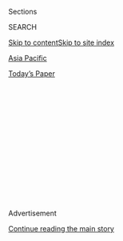 <div id="app">

<div>

<div>

<div>

<div class="NYTAppHideMasthead css-1q2w90k e1suatyy0">

<div class="section css-ui9rw0 e1suatyy2">

<div class="css-eph4ug er09x8g0">

<div class="css-6n7j50">

</div>

<span class="css-1dv1kvn">Sections</span>

<div class="css-10488qs">

<span class="css-1dv1kvn">SEARCH</span>

</div>

[Skip to content](#site-content)[Skip to site index](#site-index)

</div>

<div id="masthead-section-label" class="css-1wr3we4 eaxe0e00">

[Asia
Pacific](https://www.nytimes.com/section/world/asia)

</div>

<div class="css-10698na e1huz5gh0">

</div>

</div>

<div id="masthead-bar-one" class="section hasLinks css-15hmgas e1csuq9d3">

<div class="css-uqyvli e1csuq9d0">

</div>

<div class="css-1uqjmks e1csuq9d1">

</div>

<div class="css-9e9ivx">

[](https://myaccount.nytimes.com/auth/login?response_type=cookie&client_id=vi)

</div>

<div class="css-1bvtpon e1csuq9d2">

[Today’s
Paper](https://www.nytimes.com/section/todayspaper)

</div>

</div>

</div>

</div>

<div data-aria-hidden="false">

<div id="site-content" data-role="main">

<div>

<div class="css-1aor85t" style="opacity:0.000000001;z-index:-1;visibility:hidden">

<div class="css-1hqnpie">

<div class="css-epjblv">

<span class="css-17xtcya">[Asia
Pacific](/section/world/asia)</span><span class="css-x15j1o">|</span><span class="css-fwqvlz">N.S.A.
Breached Chinese Servers Seen as Security
Threat</span>

</div>

<div class="css-k008qs">

<div class="css-1iwv8en">

<span class="css-18z7m18"></span>

<div>

</div>

</div>

<span class="css-1n6z4y">https://nyti.ms/1gc96TE</span>

<div class="css-1705lsu">

<div class="css-4xjgmj">

<div class="css-4skfbu" data-role="toolbar" data-aria-label="Social Media Share buttons, Save button, and Comments Panel with current comment count" data-testid="share-tools">

  - 
  - 
  - 
  - 
    
    <div class="css-6n7j50">
    
    </div>

  - 
  - 

</div>

</div>

</div>

</div>

</div>

</div>

<div id="NYT_TOP_BANNER_REGION" class="css-13pd83m">

</div>

<div id="top-wrapper" class="css-1sy8kpn">

<div id="top-slug" class="css-l9onyx">

Advertisement

</div>

[Continue reading the main
story](#after-top)

<div class="ad top-wrapper" style="text-align:center;height:100%;display:block;min-height:250px">

<div id="top" class="place-ad" data-position="top" data-size-key="top">

</div>

</div>

<div id="after-top">

</div>

</div>

<div id="sponsor-wrapper" class="css-1hyfx7x">

<div id="sponsor-slug" class="css-19vbshk">

Supported by

</div>

[Continue reading the main
story](#after-sponsor)

<div id="sponsor" class="ad sponsor-wrapper" style="text-align:center;height:100%;display:block">

</div>

<div id="after-sponsor">

</div>

</div>

<div class="css-1vkm6nb ehdk2mb0">

# N.S.A. Breached Chinese Servers Seen as Security Threat

</div>

<div class="css-79elbk" data-testid="photoviewer-wrapper">

<div class="css-z3e15g" data-testid="photoviewer-wrapper-hidden">

</div>

<div class="css-1a48zt4 ehw59r15" data-testid="photoviewer-children">

![<span class="css-16f3y1r e13ogyst0" data-aria-hidden="true">Huawei's
offices in Shenzhen,
China.</span><span class="css-cnj6d5 e1z0qqy90" itemprop="copyrightHolder"><span class="css-1ly73wi e1tej78p0">Credit...</span><span><span>Forbes
Conrad/Bloomberg, via Getty
Images</span></span></span>](https://static01.nyt.com/images/2014/03/23/world/SUB-JP-NSA-1/SUB-JP-NSA-1-articleLarge.jpg?quality=75&auto=webp&disable=upscale)

</div>

</div>

<div class="css-xt80pu e12qa4dv0">

<div class="css-18e8msd">

<div class="css-vp77d3 epjyd6m0">

<div class="css-1baulvz">

By [<span class="css-1baulvz" itemprop="name">David E.
Sanger</span>](http://www.nytimes.com/by/david-e-sanger) and
[<span class="css-1baulvz last-byline" itemprop="name">Nicole
Perlroth</span>](http://www.nytimes.com/by/nicole-perlroth)

</div>

</div>

  - March 22,
    2014

  - 
    
    <div class="css-4xjgmj">
    
    <div class="css-d8bdto" data-role="toolbar" data-aria-label="Social Media Share buttons, Save button, and Comments Panel with current comment count" data-testid="share-tools">
    
      - 
      - 
      - 
      - 
        
        <div class="css-6n7j50">
        
        </div>
    
      - 
      - 
    
    </div>
    
    </div>

</div>

</div>

<div class="section meteredContent css-1r7ky0e" name="articleBody" itemprop="articleBody">

<div class="css-1fanzo5 StoryBodyCompanionColumn">

<div class="css-53u6y8">

WASHINGTON — American officials have long considered Huawei, the Chinese
telecommunications giant, a security threat, blocking it from business
deals in the United States for fear that the company would create “back
doors” in its equipment that could allow the Chinese military or
Beijing-backed hackers to steal corporate and government secrets.

But even as the United States made a public case about the dangers of
buying from Huawei, classified documents show that the National Security
Agency was creating its own back doors — directly into Huawei’s
networks.

The agency pried its way into the servers in Huawei’s sealed
headquarters in Shenzhen, China’s industrial heart, according to N.S.A.
documents provided by the former contractor Edward J. Snowden. It
obtained information about the workings of the giant routers and complex
digital switches that Huawei boasts connect a third of the world’s
population, and monitored communications of the company’s top
executives.

One of the goals of the operation, code-named “Shotgiant,” was to find
any links between Huawei and the People’s Liberation Army, one 2010
document made clear. But the plans went further: to exploit Huawei’s
technology so that when the company sold equipment to other countries —
including both allies and nations that avoid buying American products —
the N.S.A. could roam through their computer and telephone networks to
conduct surveillance and, if ordered by the president, offensive
cyberoperations.

</div>

</div>

<div class="css-1fanzo5 StoryBodyCompanionColumn">

<div class="css-53u6y8">

“Many of our targets communicate over Huawei-produced products,” the
N.S.A. document said. “We want to make sure that we know how to exploit
these products,” it added, to “gain access to networks of interest”
around the world.

The documents were disclosed by The New York Times and [Der
Spiegel](http://www.spiegel.de/international/world/nsa-spied-on-chinese-government-and-networking-firm-huawei-a-960199.html "Article on Der Spiegel website "),
and are also part of a book by Der Spiegel, “The N.S.A. Complex.” The
documents, as well as interviews with intelligence officials, offer new
insights into the United States’ escalating digital cold war with
Beijing. While President Obama and China’s president, Xi Jinping, have
begun talks about limiting the cyber conflict, it appears to be
intensifying.

The N.S.A., for example, is tracking more than 20 Chinese hacking groups
— more than half of them Chinese Army and Navy units — as they break
into the networks of the United States government, companies including
Google, and drone and nuclear-weapon part makers, according to a
half-dozen current and former American
officials.

<div class="css-79elbk" data-testid="photoviewer-wrapper">

<div class="css-z3e15g" data-testid="photoviewer-wrapper-hidden">

</div>

<div class="css-1a48zt4 ehw59r15" data-testid="photoviewer-children">

<div class="css-zgakxe erfvjey0">

<span class="css-1ly73wi e1tej78p0">Image</span>

<div class="css-zjzyr8">

<div data-testid="lazyimage-container" style="height:570.3333333333334px">

</div>

</div>

</div>

<span class="css-16f3y1r e13ogyst0" data-aria-hidden="true">Ren
Zhengfei, founder of Huawei, is seen as a Chinese version of Steve
Jobs.</span><span class="css-cnj6d5 e1z0qqy90" itemprop="copyrightHolder"><span class="css-1ly73wi e1tej78p0">Credit...</span><span>Dmitry
Lovetsky/Associated Press</span></span>

</div>

</div>

If anything, they said, the pace has increased since the revelation last
year that some of the most aggressive Chinese hacking originated at a
People’s Liberation Army facility, [Unit
61398](http://www.nytimes.com/2013/02/19/technology/chinas-army-is-seen-as-tied-to-hacking-against-us.html?_r=0&gwh=1F8882CC86CB87898C237E9DC1989D5D&gwt=regi "Times article"),
in Shanghai.

</div>

</div>

<div class="css-1fanzo5 StoryBodyCompanionColumn">

<div class="css-53u6y8">

The Obama administration distinguishes between the hacking and corporate
theft that the Chinese conduct against American companies to buttress
their own state-run businesses, and the intelligence operations that the
United States conducts against Chinese and other targets.

American officials have repeatedly said that the N.S.A. breaks into
foreign networks only for legitimate national security purposes.

A White House spokeswoman, Caitlin M. Hayden, said: “We do not give
intelligence we collect to U.S. companies to enhance their international
competitiveness or increase their bottom line. Many countries cannot say
the same.”

But that does not mean the American government does not conduct its own
form of corporate espionage with a different set of goals. Those
concerning Huawei were described in the 2010 document.

“If we can determine the company’s plans and intentions,” an analyst
wrote, “we hope that this will lead us back to the plans and intentions
of the PRC,” referring to the People’s Republic of China. The N.S.A. saw
an additional opportunity: As Huawei invested in new technology and laid
undersea cables to connect its $40 billion-a-year networking empire, the
agency was interested in tunneling into key Chinese customers, including
“high priority targets — Iran, Afghanistan, Pakistan, Kenya, Cuba.”

The documents offer no answer to a central question: Is Huawei an
independent company, as its leaders contend, or a front for the People’s
Liberation Army, as American officials suggest but have never publicly
proved?

</div>

</div>

<div class="css-1fanzo5 StoryBodyCompanionColumn">

<div class="css-53u6y8">

Two years after Shotgiant became a major program, the House Intelligence
Committee delivered an unclassified report on Huawei and another Chinese
company, ZTE, that cited no evidence confirming the suspicions about
Chinese government ties. Still, the October 2012 report concluded that
the companies must be blocked from “acquisitions, takeover or mergers”
in the United States, and “cannot be trusted to be free of foreign state
influence.”

</div>

</div>

<div class="css-1sngw6j">

[](https://www.nytimes.com/interactive/2014/03/23/world/asia/23nsa-docs.html)

<div class="css-1eoytci">

![](https://static01.nyt.com/images/2014/03/23/us/23nsa-docs-promo/23nsa-docs-promo-thumbLarge.png)

</div>

<div class="css-1rha1bf">

## Slides Describe Mission Involving Huawei

Powerpoint slides from 2010 lay out the National Security Agency’s goals
in an effort to break into networks of Huawei, the telecommunications
giant.

</div>

</div>

<div class="css-1fanzo5 StoryBodyCompanionColumn">

<div class="css-53u6y8">

Huawei, which has all but given up its hopes of entering the American
market, complains that it is the victim of protectionism, swathed in
trumped-up national security concerns. Company officials insist that it
has no connection to the People’s Liberation Army.

William Plummer, a senior Huawei executive in the United States, said
the company had no idea it was an N.S.A. target, adding that in his
personal opinion, “The irony is that exactly what they are doing to us
is what they have always charged that the Chinese are doing through us.”

“If such espionage has been truly conducted,” Mr. Plummer added, “then
it is known that the company is independent and has no unusual ties to
any government, and that knowledge should be relayed publicly to put an
end to an era of mis- and disinformation.”

**Blocked at Every Turn**

Washington’s concerns about Huawei date back nearly a decade, since the
RAND Corporation, the research organization, evaluated the potential
threat of China for the American military. RAND concluded that “private
Chinese companies such as Huawei” were part of a new “digital triangle”
of companies, institutes and government agencies that worked together
secretly.

Huawei is a global giant: it manufactures equipment that makes up the
backbone of the Internet, lays submarine cables from Asia to Africa and
has become the world’s third largest smartphone maker after Samsung and
Apple.

The man behind its strategy is Ren Zhengfei, the company’s elusive
founder, who was a P.L.A. engineer in the 1970s. To the Chinese, he is
something akin to Steve Jobs — an entrepreneur who started a digital
empire with little more than $3,000 in the mid-1980s, and took on both
state-owned companies and foreign competitors. But to American
officials, he is a link to the People’s Liberation Army.

</div>

</div>

<div class="css-1fanzo5 StoryBodyCompanionColumn">

<div class="css-53u6y8">

They have blocked his company at every turn: pressing Sprint to kill a
$3 billion deal to buy Huawei’s fourth generation, or 4G, network
technology; scuttling a planned purchase of 3Com for fear that Huawei
would alter computer code sold to the United States military; and
pushing allies, like Australia, to back off from major projects.

As long ago as 2007, the N.S.A. began a covert program against Huawei,
the documents show. By 2010, the agency’s Tailored Access Operations
unit — which breaks into hard-to-access networks — found a way into
Huawei’s headquarters. The agency collected Mr. Ren’s communications,
one document noted, though analysts feared they might be missing many of
them.

</div>

</div>

<div style="max-width:100%;margin:0 auto">

<div class="css-17dprlf" data-id="100000002782218" data-slug="Acting-to-Block-a-Chinese-Telecom-Giant" style="max-width:720px">

</div>

</div>

<div class="css-1fanzo5 StoryBodyCompanionColumn">

<div class="css-53u6y8">

N.S.A. analysts made clear that they were looking for more than just
“signals intelligence” about the company and its connections to
Chinese leaders; they wanted to learn how to pierce its systems so that
when adversaries and allies bought Huawei equipment, the United States
would be plugged into those networks. (The Times withheld technical
details of the operation at the request of the Obama administration,
which cited national security concerns.)

The N.S.A.’s operations against China do not stop at Huawei. Last year,
the agency cracked two of China’s biggest cellphone networks, allowing
it to track strategically important Chinese military units, according to
an April 2013 document leaked by Mr. Snowden. Other major targets, the
document said, are the locations where the Chinese leadership works. The
country’s leaders, like everyone else, are constantly upgrading to
better, faster Wi-Fi — and the N.S.A. is constantly finding new ways in.

**Hack Attacks Accelerate**

Chinese state attacks have only accelerated in recent years, according
to the current and former intelligence officials, who spoke on condition
of anonymity about classified information.

A dozen P.L.A. military units — aside from Unit 61398 — do their hacking
from eavesdropping posts around China, and though their targets were
initially government agencies and foreign ministries around the world,
they have since expanded into the private sector. For example, officials
point to the First Bureau of the army’s Third Department, which the
N.S.A. began tracking in 2004 after it hacked into the Pentagon’s
networks. The unit’s targets have grown to include telecom and
technology companies that specialize in networking and encryption
equipment — including some Huawei competitors.

</div>

</div>

<div class="css-1fanzo5 StoryBodyCompanionColumn">

<div class="css-53u6y8">

For some of its most audacious attacks, China relies on hackers at
state-funded universities and privately owned Chinese technology
companies, apparently as much for their skills as for the plausible
deniability it offers the state if it gets caught. The N.S.A. is
tracking more than half a dozen such groups suspected of operating at
the behest of the Chinese Ministry of State Security, China’s civilian
spy agency, the officials said.

Their targets, they noted, closely align with China’s stated economic
and strategic directives. As China strove to develop drones and
next-generation ballistic and submarine-launched missiles in recent
years, the N.S.A. and its partners watched as one group of privately
employed engineers based in Guangzhou in southern China pilfered the
blueprints to missile, satellite, space, and nuclear propulsion
technology from businesses in the United States, Canada, Europe, Russia
and Africa.

And as China strove to make its own inroads on the web, officials said
another group of private hackers infiltrated Google, Adobe and dozens of
other global technology companies in 2010. Lately, the officials said,
that group and its counterparts are also going after security firms,
banks, chemical companies, automakers and even nongovernment
organizations.

“China does more in terms of cyberespionage than all other countries put
together,” said James A. Lewis, a computer security expert at the Center
for Strategic and International Studies in Washington.

“The question is no longer which industries China is hacking into,” he
added. “It’s which industries they aren’t hacking into.”

</div>

</div>

</div>

<div>

</div>

<div>

</div>

<div>

</div>

<div>

<div id="bottom-wrapper" class="css-1ede5it">

<div id="bottom-slug" class="css-l9onyx">

Advertisement

</div>

[Continue reading the main
story](#after-bottom)

<div id="bottom" class="ad bottom-wrapper" style="text-align:center;height:100%;display:block;min-height:90px">

</div>

<div id="after-bottom">

</div>

</div>

</div>

</div>

</div>

## Site Index

<div>

</div>

## Site Information Navigation

  - [© <span>2020</span> <span>The New York Times
    Company</span>](https://help.nytimes.com/hc/en-us/articles/115014792127-Copyright-notice)

<!-- end list -->

  - [NYTCo](https://www.nytco.com/)
  - [Contact
    Us](https://help.nytimes.com/hc/en-us/articles/115015385887-Contact-Us)
  - [Work with us](https://www.nytco.com/careers/)
  - [Advertise](https://nytmediakit.com/)
  - [T Brand Studio](http://www.tbrandstudio.com/)
  - [Your Ad
    Choices](https://www.nytimes.com/privacy/cookie-policy#how-do-i-manage-trackers)
  - [Privacy](https://www.nytimes.com/privacy)
  - [Terms of
    Service](https://help.nytimes.com/hc/en-us/articles/115014893428-Terms-of-service)
  - [Terms of
    Sale](https://help.nytimes.com/hc/en-us/articles/115014893968-Terms-of-sale)
  - [Site
    Map](https://spiderbites.nytimes.com)
  - [Help](https://help.nytimes.com/hc/en-us)
  - [Subscriptions](https://www.nytimes.com/subscription?campaignId=37WXW)

</div>

</div>

</div>

</div>
